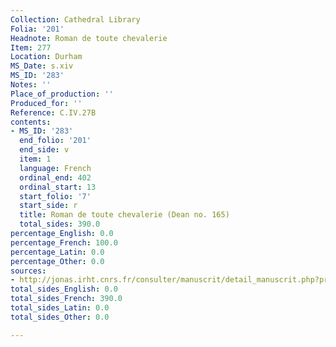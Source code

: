 ```yaml
---
Collection: Cathedral Library
Folia: '201'
Headnote: Roman de toute chevalerie
Item: 277
Location: Durham
MS_Date: s.xiv
MS_ID: '283'
Notes: ''
Place_of_production: ''
Produced_for: ''
Reference: C.IV.27B
contents:
- MS_ID: '283'
  end_folio: '201'
  end_side: v
  item: 1
  language: French
  ordinal_end: 402
  ordinal_start: 13
  start_folio: '7'
  start_side: r
  title: Roman de toute chevalerie (Dean no. 165)
  total_sides: 390.0
percentage_English: 0.0
percentage_French: 100.0
percentage_Latin: 0.0
percentage_Other: 0.0
sources:
- http://jonas.irht.cnrs.fr/consulter/manuscrit/detail_manuscrit.php?projet=80650
total_sides_English: 0.0
total_sides_French: 390.0
total_sides_Latin: 0.0
total_sides_Other: 0.0

---
```

